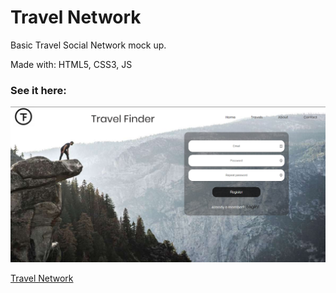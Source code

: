 # Travel Network

Basic Travel Social Network mock up.

Made with: HTML5, CSS3, JS

 ### See it here:
 
 ![Thumb Image](https://github.com/gabrieldominguezduran/travelNetwork/blob/master/img/thumb.png)

 [Travel Network](https://gabrieldominguezduran.github.io/travelNetwork/)



